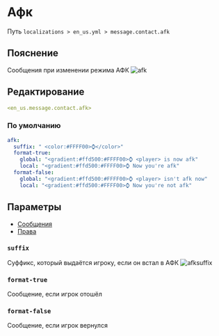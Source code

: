 # Афк
Путь `localizations > en_us.yml > message.contact.afk`

## Пояснение
Сообщения при изменении режима АФК
![afk](/afkglobalmessage.png)

## Редактирование
```yaml
<en_us.message.contact.afk>
```

### По умолчанию
```yaml
afk:
  suffix: " <color:#FFFF00>⌚</color>"
  format-true:
    global: "<gradient:#ffd500:#FFFF00>⌚ <player> is now afk"
    local: "<gradient:#ffd500:#FFFF00>⌚ Now you're afk"
  format-false:
    global: "<gradient:#ffd500:#FFFF00>⌚ <player> isn't afk now"
    local: "<gradient:#ffd500:#FFFF00>⌚ Now you're not afk"
```

## Параметры

- [Сообщения](/docs/message/contact/afk/)
- [Права](/docs/permission/message/contact/afk/)

### `suffix`

Суффикс, который выдаётся игроку, если он встал в АФК
![afksuffix](/afksuffix.png)

### `format-true`

Сообщение, если игрок отошёл

### `format-false`

Сообщение, если игрок вернулся
